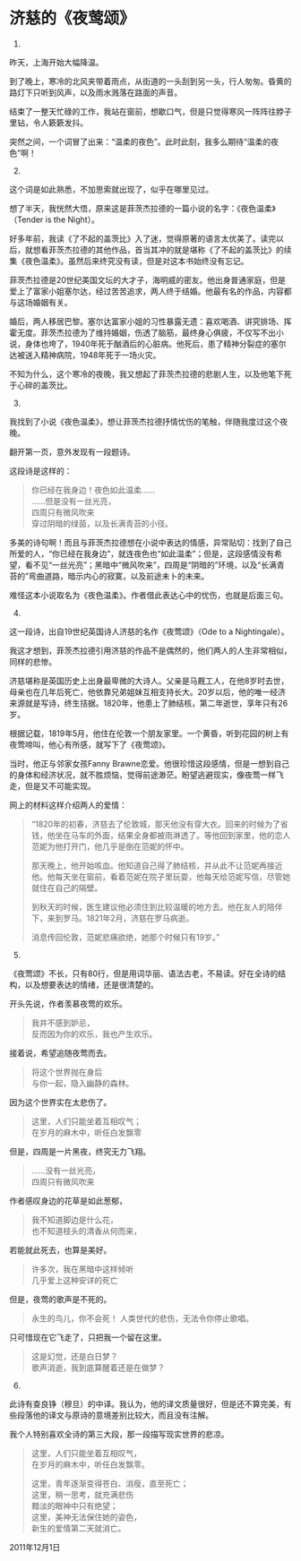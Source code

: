 # 济慈的《夜莺颂》

1.

昨天，上海开始大幅降温。

到了晚上，寒冷的北风夹带着雨点，从街道的一头刮到另一头，行人匆匆。昏黄的路灯下只听到风声，以及雨水溅落在路面的声音。

结束了一整天忙碌的工作，我站在窗前，想歇口气，但是只觉得寒风一阵阵往脖子里钻，令人簌簌发抖。

突然之间，一个词冒了出来：“温柔的夜色”。此时此刻，我多么期待“温柔的夜色”啊！

2.

这个词是如此熟悉，不加思索就出现了，似乎在哪里见过。

想了半天，我恍然大悟，原来这是菲茨杰拉德的一篇小说的名字：《夜色温柔》（Tender is the Night）。

好多年前，我读《了不起的盖茨比》入了迷，觉得原著的语言太优美了。读完以后，就想看菲茨杰拉德的其他作品，首当其冲的就是堪称《了不起的盖茨比》的续集《夜色温柔》。虽然后来终究没有读，但是对这本书始终没有忘记。

菲茨杰拉德是20世纪美国文坛的大才子，海明威的密友。他出身普通家庭，但是爱上了富家小姐塞尔达，经过苦苦追求，两人终于结婚。他最有名的作品，内容都与这场婚姻有关。

婚后，两人移居巴黎。塞尔达富家小姐的习性暴露无遗：喜欢喝酒、讲究排场、挥霍无度。菲茨杰拉德为了维持婚姻，伤透了脑筋，最终身心俱疲，不仅写不出小说，身体也垮了，1940年死于酗酒后的心脏病。他死后，患了精神分裂症的塞尔达被送入精神病院，1948年死于一场火灾。

不知为什么，这个寒冷的夜晚，我又想起了菲茨杰拉德的悲剧人生，以及他笔下死于心碎的盖茨比。

3.

我找到了小说《夜色温柔》，想让菲茨杰拉德抒情忧伤的笔触，伴随我度过这个夜晚。

翻开第一页，意外发现有一段题诗。

这段诗是这样的：

> 你已经在我身边！夜色如此温柔......  
> ......但是没有一丝光亮，  
> 四周只有微风吹来  
> 穿过阴暗的绿茵，以及长满青苔的小径。

多美的诗句啊！而且与菲茨杰拉德想在小说中表达的情感，异常贴切：找到了自己所爱的人，“你已经在我身边”，就连夜色也“如此温柔”；但是，这段感情没有希望，看不见“一丝光亮”；黑暗中“微风吹来”，四周是“阴暗的”环境，以及“长满青苔的”弯曲道路，暗示内心的寂寞，以及前途未卜的未来。

难怪这本小说取名为《夜色温柔》。作者借此表达心中的忧伤，也就是后面三句。

4.

这一段诗，出自19世纪英国诗人济慈的名作《夜莺颂》（Ode to a Nightingale）。

我这才想到，菲茨杰拉德引用济慈的作品不是偶然的，他们两人的人生非常相似，同样的悲惨。

济慈堪称是英国历史上出身最卑微的大诗人。父亲是马厩工人，在他8岁时去世，母亲也在几年后死亡，他依靠兄弟姐妹互相支持长大。20岁以后，他的唯一经济来源就是写诗，终生拮据。1820年，他患上了肺结核，第二年逝世，享年只有26岁。

根据记载，1819年5月，他住在伦敦一个朋友家里。一个黄昏，听到花园的树上有夜莺啼叫，他心有所感，就写下了《夜莺颂》。

当时，他正与邻家女孩Fanny Brawne恋爱。他很珍惜这段感情，但是一想到自己的身体和经济状况，就不胜烦恼，觉得前途渺茫。盼望逃避现实，像夜莺一样飞走，但是又不可能实现。

网上的材料这样介绍两人的爱情：

> “1820年的初春，济慈去了伦敦城，那天他没有穿大衣。回来的时候为了省钱，他坐在马车的外面，结果全身都被雨淋透了。等他回到家里，他的恋人范妮为他打开门，他几乎是倒在范妮的怀中。
> 
> 那天晚上，他开始咳血。他知道自己得了肺结核，并从此不让范妮再接近他。他每天坐在窗前，看着范妮在院子里玩耍，他每天给范妮写信，尽管她就住在自己的隔壁。
> 
> 到秋天的时候，医生建议他必须住到比较温暖的地方去。他在友人的陪伴下，来到罗马。1821年2月，济慈在罗马病逝。
> 
> 消息传回伦敦，范妮悲痛欲绝，她那个时候只有19岁。”

5.

《夜莺颂》不长，只有80行，但是用词华丽、语法古老，不易读。好在全诗的结构，以及想要表达的情绪，还是很清楚的。

开头先说，作者羡慕夜莺的欢乐。

> 我并不感到妒忌，  
> 反而因为你的欢乐，我也产生欢乐。

接着说，希望追随夜莺而去。

> 将这个世界抛在身后  
> 与你一起，隐入幽静的森林。

因为这个世界实在太悲伤了。

> 这里，人们只能坐着互相叹气；  
> 在岁月的麻木中，听任白发飘零

但是，四周是一片黑夜，终究无力飞翔。

> ......没有一丝光亮，  
> 四周只有微风吹来

作者感叹身边的花草是如此葱郁，

> 我不知道脚边是什么花，  
> 也不知道枝头的清香从何而来，

若能就此死去，也算是美好。

> 许多次，我在黑暗中这样倾听  
> 几乎爱上这种安详的死亡

但是，夜莺的歌声是不死的。

> 永生的鸟儿，你不会死！ 
> 人类世代的悲伤，无法令你停止歌唱。

只可惜现在它飞走了，只把我一个留在这里。

> 这是幻觉，还是白日梦？  
> 歌声消逝，我到底算醒着还是在做梦？

6.

此诗有查良铮（穆旦）的中译。我认为，他的译文质量很好，但是还不算完美，有些段落他的译文与原诗的意境差别比较大，而且没有注解。

我个人特别喜欢全诗的第三大段，那一段描写现实世界的悲凉。

> 这里，人们只能坐着互相叹气，  
> 在岁月的麻木中，听任白发飘零。
> 
> 这里，青年逐渐变得苍白、消瘦，直至死亡；  
> 这里，稍一思考，就充满悲伤  
> 黯淡的眼神中只有绝望；  
> 这里，美神无法保住她的姿色，  
> 新生的爱情第二天就消亡。

2011年12月1日
